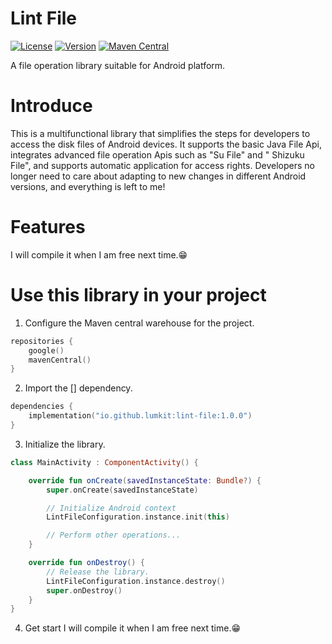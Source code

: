 # Lint File

[![License](https://img.shields.io/github/license/lumkit/LintFile)](LICENSE)
[![Version](https://img.shields.io/github/v/release/lumkit/LintFile?include_prereleases)](https://github.com/lumkit/LintFile/releases)
[![Maven Central](https://img.shields.io/maven-central/v/io.github.lumkit/lint-file)](https://central.sonatype.com/artifact/io.github.lumkit/lint-file/)

A file operation library suitable for Android platform.

# Introduce

This is a multifunctional library that simplifies the steps for developers to access the disk files
of Android devices.
It supports the basic Java File Api, integrates advanced file operation Apis such as "Su File" and "
Shizuku File",
and supports automatic application for access rights.
Developers no longer need to care about adapting to new changes in different Android versions, and
everything is left to me!

# Features

I will compile it when I am free next time.😁

# Use this library in your project

1. Configure the Maven central warehouse for the project.

```kotlin
repositories {
    google()
    mavenCentral()
}
```

2. Import the [] dependency.

```kotlin
dependencies {
    implementation("io.github.lumkit:lint-file:1.0.0")
}
```

3. Initialize the library.

```kotlin
class MainActivity : ComponentActivity() {

    override fun onCreate(savedInstanceState: Bundle?) {
        super.onCreate(savedInstanceState)

        // Initialize Android context
        LintFileConfiguration.instance.init(this)

        // Perform other operations...
    }

    override fun onDestroy() {
        // Release the library.
        LintFileConfiguration.instance.destroy()
        super.onDestroy()
    }
}
```

4. Get start
   I will compile it when I am free next time.😁
